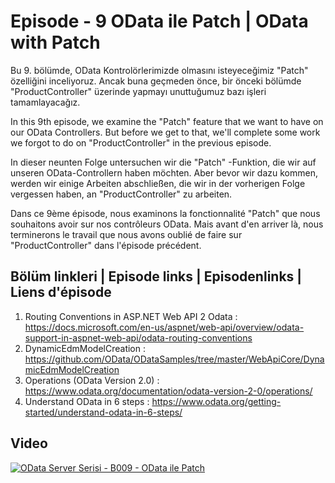 # Episode - 9 OData ile Patch | OData with Patch

Bu 9. bölümde, OData Kontrolörlerimizde olmasını isteyeceğimiz "Patch" özelliğini inceliyoruz. Ancak buna geçmeden önce, bir önceki bölümde "ProductController" üzerinde yapmayı unuttuğumuz bazı işleri tamamlayacağız.

In this 9th episode, we examine the "Patch" feature that we want to have on our OData Controllers. But before we get to that, we'll complete some work we forgot to do on "ProductController" in the previous episode.

In dieser neunten Folge untersuchen wir die "Patch" -Funktion, die wir auf unseren OData-Controllern haben möchten. Aber bevor wir dazu kommen, werden wir einige Arbeiten abschließen, die wir in der vorherigen Folge vergessen haben, an "ProductController" zu arbeiten.

Dans ce 9ème épisode, nous examinons la fonctionnalité "Patch" que nous souhaitons avoir sur nos contrôleurs OData. Mais avant d'en arriver là, nous terminerons le travail que nous avons oublié de faire sur "ProductController" dans l'épisode précédent.

## Bölüm linkleri | Episode links | Episodenlinks | Liens d'épisode

1. Routing Conventions in ASP.NET Web API 2 Odata : https://docs.microsoft.com/en-us/aspnet/web-api/overview/odata-support-in-aspnet-web-api/odata-routing-conventions
2. DynamicEdmModelCreation : https://github.com/OData/ODataSamples/tree/master/WebApiCore/DynamicEdmModelCreation
3. Operations (OData Version 2.0) : https://www.odata.org/documentation/odata-version-2-0/operations/
4. Understand OData in 6 steps : https://www.odata.org/getting-started/understand-odata-in-6-steps/

## Video  

[![OData Server Serisi - B009 - OData ile Patch](https://i.ytimg.com/vi_webp/-tuCttiav7w/maxresdefault.webp)](http://www.youtube.com/watch?v=-tuCttiav7w)
